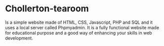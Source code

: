 # Chollerton-tearoom
Is a simple website made of HTML, CSS, Javascript, PHP and SQL and it uses a local server called Phpmyadmin.
It is a fully functional website made for educational purpose and a good way of enhancing your skills in web development.
